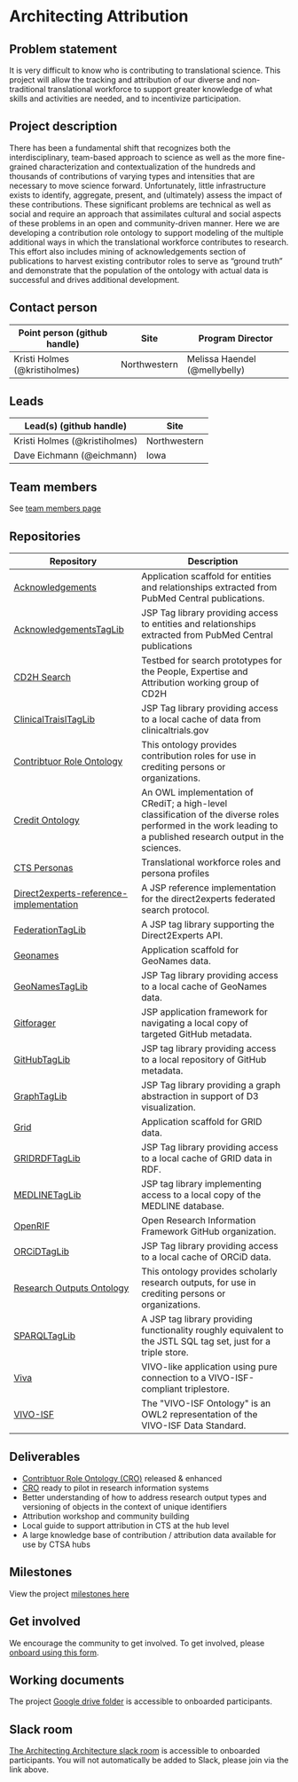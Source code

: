 # Architecting Attribution

## Problem statement
It is very difficult to know who is contributing to translational science. This project will allow the tracking and attribution of our diverse and non-traditional translational workforce to support greater knowledge of what skills and activities are needed, and to incentivize participation.

## Project description
There has been a fundamental shift that recognizes both the interdisciplinary, team-based approach to science as well as the more fine-grained characterization and contextualization of the hundreds and thousands of contributions of varying types and intensities that are necessary to move science forward.  Unfortunately, little infrastructure exists to identify, aggregate, present, and (ultimately) assess the impact of these contributions. These significant problems are technical as well as social and require an approach that assimilates cultural and social aspects of these problems in an open and community-driven manner. Here we are developing a contribution role ontology to support modeling of the multiple additional ways in which the translational workforce contributes to research.  This effort also includes mining of acknowledgements section of publications to harvest existing contributor roles to serve as “ground truth” and demonstrate that the population of the ontology with actual data is successful and drives additional development.

## Contact person

Point person (github handle) | Site | Program Director
----------|--------------|---------------
Kristi Holmes (@kristiholmes) | Northwestern | Melissa Haendel (@mellybelly)

## Leads  

Lead(s) (github handle) | Site
----------|--------------|
Kristi Holmes (@kristiholmes) | Northwestern
Dave Eichmann (@eichmann) | Iowa 

## Team members 

See [team members page](https://github.com/data2health/architecting_attribution/blob/master/team.md)

## Repositories
Repository | Description
----------|--------------|
[Acknowledgements](https://github.com/data2health/acknowledgments) | Application scaffold for entities and relationships extracted from PubMed Central publications.
[AcknowledgementsTagLib](https://github.com/data2health/AcknowledgementsTagLib) | JSP Tag library providing access to entities and relationships extracted from PubMed Central publications
[CD2H Search](https://github.com/data2health/CD2H-search) | Testbed for search prototypes for the People, Expertise and Attribution working group of CD2H
 [ClinicalTraislTagLib](https://github.com/data2health/ClinicalTrialsTagLib) | JSP Tag library providing access to a local cache of data from clinicaltrials.gov
 [Contribtuor Role Ontology](https://github.com/data2health/contributor-role-ontology) | This ontology provides contribution roles for use in crediting persons or organizations. 
 [Credit Ontology](https://github.com/data2health/credit-ontology) | An OWL implementation of CRediT; a high-level classification of the diverse roles performed in the work leading to a published research output in the sciences.
 [CTS Personas](https://github.com/data2health/CTS-Personas) | Translational workforce roles and persona profiles
 [Direct2experts-reference-implementation](https://github.com/data2health/direct2experts-reference-implementation) | A JSP reference implementation for the direct2experts federated search protocol.
 [FederationTagLib](https://github.com/data2health/FederationTagLib) | A JSP tag library supporting the Direct2Experts API.
 [Geonames](https://github.com/data2health/geonames) | Application scaffold for GeoNames data.
 [GeoNamesTagLib](https://github.com/data2health/GeoNamesTagLib) | JSP Tag library providing access to a local cache of GeoNames data. 
 [Gitforager](https://github.com/data2health/gitforager) | JSP application framework for navigating a local copy of targeted GitHub metadata.
 [GitHubTagLib](https://github.com/data2health/GitHubTagLib) | JSP tag library providing access to a local repository of GitHub metadata. 
 [GraphTagLib](https://github.com/data2health/GraphTagLib) | JSP Tag library providing a graph abstraction in support of D3 visualization.
 [Grid](https://github.com/data2health/grid) | Application scaffold for GRID data. 
 [GRIDRDFTagLib](https://github.com/data2health/GRIDRDFTagLib) | JSP Tag library providing access to a local cache of GRID data in RDF.
 [MEDLINETagLib](https://github.com/data2health/MEDLINETagLib) | JSP tag library implementing access to a local copy of the MEDLINE database.
 [OpenRIF](https://github.com/openrif) | Open Research Information Framework GitHub organization.
 [ORCiDTagLib](https://github.com/data2health/ORCiDTagLib) | JSP Tag library providing access to a local cache of ORCiD data.
 [Research Outputs Ontology](https://github.com/data2health/research-outputs-ontology) | This ontology provides scholarly research outputs, for use in crediting persons or organizations. 
 [SPARQLTagLib](https://github.com/data2health/SPARQLTagLib) | A JSP tag library providing functionality roughly equivalent to the JSTL SQL tag set, just for a triple store.
 [Viva](https://github.com/data2health/viva) | VIVO-like application using pure connection to a VIVO-ISF-compliant triplestore.
 [VIVO-ISF](https://github.com/openrif/vivo-isf-ontology) | The "VIVO-ISF Ontology" is an OWL2 representation of the VIVO-ISF Data Standard.

## Deliverables
- [Contribtuor Role Ontology (CRO)](https://github.com/data2health/contributor-role-ontology) released & enhanced
- [CRO](https://github.com/data2health/contributor-role-ontology) ready to pilot in research information systems
- Better understanding of how to address research output types and versioning of objects in the context of unique identifiers
- Attribution workshop and community building
- Local guide to support attribution in CTS at the hub level
- A large knowledge base of contribution / attribution data available for use by CTSA hubs

## Milestones 

View the project [milestones here](https://github.com/data2health/architecting_attribution/milestones)

## Get involved
We encourage the community to get involved. To get involved, please [onboard using this form](http://bit.ly/cd2h-onboarding-form).

## Working documents
The project [Google drive folder](https://drive.google.com/drive/folders/1KYBGNq5VY-7366M9PFFbZCcY2sTgA-nh) is accessible to onboarded participants. 

## Slack room
[The Architecting Architecture slack room](https://cd2h.slack.com/messages/CE75A2EF3) is accessible to onboarded participants. You will not automatically be added to Slack, please join via the link above.
